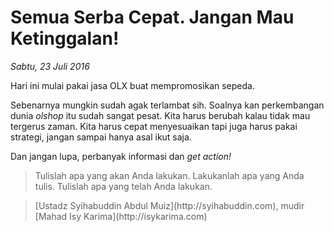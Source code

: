 # Semua Serba Cepat. Jangan Mau Ketinggalan!

_Sabtu, 23 Juli 2016_

Hari ini mulai pakai jasa OLX buat mempromosikan sepeda.

Sebenarnya mungkin sudah agak terlambat sih. Soalnya kan perkembangan dunia _olshop_ itu sudah sangat pesat. Kita harus berubah kalau tidak mau tergerus zaman. Kita harus cepat menyesuaikan tapi juga harus pakai strategi, jangan sampai hanya asal ikut saja.

Dan jangan lupa, perbanyak informasi dan _get action!_

> Tulislah apa yang akan Anda lakukan. Lakukanlah apa yang Anda tulis. Tulislah apa yang telah Anda lakukan.

> <footer>[Ustadz Syihabuddin Abdul Muiz](http://syihabuddin.com), mudir [Mahad Isy Karima](http://isykarima.com)</footer>